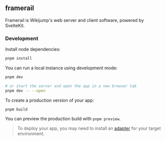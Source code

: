 ## framerail

Framerail is Wikijump's web server and client software, powered by SvelteKit.

### Development

Install node dependencies:

```bash
pnpm install
```

You can run a local instance using development mode:

```bash
pnpm dev

# or start the server and open the app in a new browser tab
pnpm dev -- --open
```

To create a production version of your app:

```bash
pnpm build
```

You can preview the production build with `pnpm preview`.

> To deploy your app, you may need to install an [adapter](https://kit.svelte.dev/docs/adapters) for your target environment.
